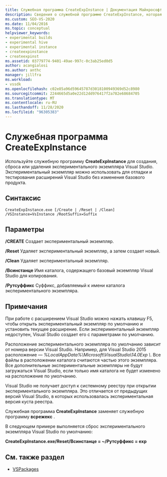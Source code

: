 ```yaml
---
title: Служебная программа CreateExpInstance | Документация Майкрософт
description: Сведения о служебной программе CreateExpInstance, которая позволяет создавать, сбрасывать и удалять экспериментальные экземпляры Visual Studio.
ms.custom: SEO-VS-2020
ms.date: 11/04/2016
ms.topic: conceptual
helpviewer_keywords:
- experimental builds
- experimental hive
- experimental instance
- createexpinstance
- createexpinst
ms.assetid: 03779774-9401-49ae-997c-0c3ab25ed0d5
author: acangialosi
ms.author: anthc
manager: jillfra
ms.workload:
- vssdk
ms.openlocfilehash: c02e85a96d59645787d3018100949369d52c8980
ms.sourcegitcommit: 2244665d5a0e22d12dd976417f2a782e68684705
ms.translationtype: MT
ms.contentlocale: ru-RU
ms.lasthandoff: 11/28/2020
ms.locfileid: "96305383"
---
```

# <a name="createexpinstance-utility"></a>Служебная программа CreateExpInstance
Используйте служебную программу **CreateExpInstance** для создания, сброса или удаления экспериментального экземпляра Visual Studio. Экспериментальный экземпляр можно использовать для отладки и тестирования расширений Visual Studio без изменения базового продукта.

## <a name="syntax"></a>Синтаксис

```
CreateExpInstance.exe [/Create | /Reset | /Clean] /VSInstance=VsInstance /RootSuffix=Suffix
```

## <a name="parameters"></a>Параметры
 **/CREATE** Создает экспериментальный экземпляр.

 **/Reset** Удаляет экспериментальный экземпляр, а затем создает новый.

 **/Clean** Удаляет экспериментальный экземпляр.

 **/Всинстанце** Имя каталога, содержащего базовый экземпляр Visual Studio для копирования.

 **/Рутсуффикс** Суффикс, добавляемый к имени каталога экспериментального экземпляра.

## <a name="remarks"></a>Примечания
 При работе с расширением Visual Studio можно нажать клавишу F5, чтобы открыть экспериментальный экземпляр по умолчанию и установить текущее расширение. Если экспериментальный экземпляр недоступен, Visual Studio создает его с параметрами по умолчанию.

 Расположение экспериментального экземпляра по умолчанию зависит от номера версии Visual Studio. Например, для Visual Studio 2015 расположение — *%LocalAppData%\Microsoft\VisualStudio\14.0Exp \\*. Все файлы в расположении каталога считаются частью этого экземпляра. Все дополнительные экспериментальные экземпляры не будут загружаться Visual Studio, если только имя каталога не будет изменено на расположение по умолчанию.

 Visual Studio не получает доступ к системному реестру при открытии экспериментального экземпляра. Это отличается от предыдущих версий Visual Studio, в которых использовалась экспериментальная версия куста реестра.

 Служебная программа **CreateExpInstance** заменяет служебную программу **всрежекс** .

 В следующем примере выполняется сброс экспериментального экземпляра Visual Studio по умолчанию:

 **CreateExpInstance.exe/Reset/Всинстанце = ~/Рутсуффикс = exp**

## <a name="see-also"></a>См. также раздел
- [VSPackages](../../extensibility/internals/vspackages.md)

